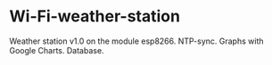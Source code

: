 # Wi-Fi-weather-station
Weather station v1.0 on the module esp8266. NTP-sync. Graphs with Google Charts. Database.
